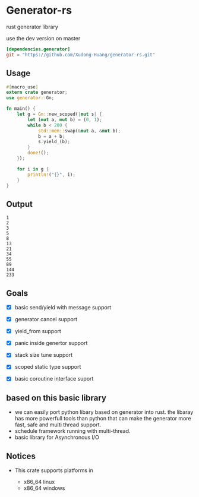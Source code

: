 # Generator-rs

rust generator library

use the dev version on master

```toml
[dependencies.generator]
git = "https://github.com/Xudong-Huang/generator-rs.git"
```


## Usage
```rust
#[macro_use]
extern crate generator;
use generator::Gn;

fn main() {
    let g = Gn::new_scoped(|mut s| {
        let (mut a, mut b) = (0, 1);
        while b < 200 {
            std::mem::swap(&mut a, &mut b);
            b = a + b;
            s.yield_(b);
        }
        done!();
    });

    for i in g {
        println!("{}", i);
    }
}
```

## Output
```
1
2
3
5
8
13
21
34
55
89
144
233
```

## Goals

- [x] basic send/yield with message support
- [x] generator cancel support
- [x] yield_from support
- [x] panic inside genertor support
- [x] stack size tune support
- [x] scoped static type support
- [x] basic coroutine interface suport


##  based on this basic library
- we can easily port python libary based on generator into rust. the libaray has more powerfull tools than python that can make the generator more fast, safe and multi thread support.
- schedule framework running with multi-thread.
- basic library for Asynchronous I/O

## Notices

* This crate supports platforms in

    - x86_64 linux
    - x86_64 windows
